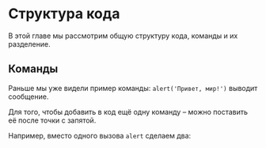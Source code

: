 # Структура кода

В этой главе мы рассмотрим общую структуру кода, команды и их разделение.

## Команды

Раньше мы уже видели пример команды: `alert('Привет, мир!')` выводит сообщение.

Для того, чтобы добавить в код ещё одну команду – можно поставить её после точки с запятой.

Например, вместо одного вызова `alert` сделаем два:
